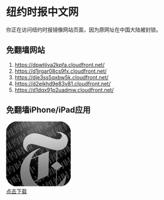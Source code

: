 <h1>纽约时报中文网</h1>
<p>你正在访问纽约时报镜像网站页面，因为原网址在中国大陆被封锁。</p>
<h2>免翻墙网站</h2>
<ol>
<li><a href="https://dpwtjiva2kpfa.cloudfront.net/" target="1">https://dpwtjiva2kpfa.cloudfront.net/</a></li>
<li><a href="https://d1jrgar08cs9fx.cloudfront.net/" target="2">https://d1jrgar08cs9fx.cloudfront.net/</a></li>
<li><a href="https://dje3ss5qxbw5k.cloudfront.net/" target="3">https://dje3ss5qxbw5k.cloudfront.net/</a></li>
<li><a href="https://d2eikhd9e83v81.cloudfront.net/" target="4">https://d2eikhd9e83v81.cloudfront.net/</a></li>
<li><a href="https://d1dqx91p2uadmw.cloudfront.net/" target="5">https://d1dqx91p2uadmw.cloudfront.net/</a></li>
</ol>
<h2>免翻墙iPhone/iPad应用</h2>
<p>
	<a href="https://itunes.apple.com/cn/app/niu-yue-shi-bao-zhong-wen-wang/id807498298?mt=8">
		<img src="icon175x175.jpeg" />
		<br/>点击下载
	</a>
</p>